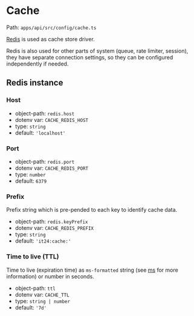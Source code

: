 # Cache

Path: `apps/api/src/config/cache.ts`

[Redis](https://redis.io) is used as cache store driver.

Redis is also used for other parts of system (queue, rate limiter, session), they have separate connection settings, so they can be configured independently if needed.

## Redis instance

### Host

- object-path: `redis.host`
- dotenv var: `CACHE_REDIS_HOST`
- type: `string`
- default: `'localhost'`

### Port

- object-path: `redis.port`
- dotenv var: `CACHE_REDIS_PORT`
- type: `number`
- default: `6379`

### Prefix

Prefix string which is pre-pended to each key to identify cache data.

- object-path: `redis.keyPrefix`
- dotenv var: `CACHE_REDIS_PREFIX`
- type: `string`
- default: `'it24:cache:'`

### Time to live (TTL)

Time to live (expiration time) as `ms-formatted` string (see [ms](https://github.com/vercel/ms) for more information) or number in seconds.

- object-path: `ttl`
- dotenv var: `CACHE_TTL`
- type: `string | number`
- default: `'7d'`

